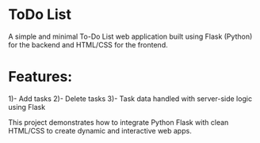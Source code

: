 # ToDo List

A simple and minimal To-Do List web application built using Flask (Python) for the backend and HTML/CSS for the frontend.

# Features:

 1)- Add tasks
 2)- Delete tasks
 3)- Task data handled with server-side logic using Flask

This project demonstrates how to integrate Python Flask with clean HTML/CSS to create dynamic and interactive web apps.
